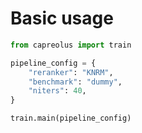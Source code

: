 # Basic usage

```python
from capreolus import train

pipeline_config = {
    "reranker": "KNRM",
    "benchmark": "dummy",
    "niters": 40,
}

train.main(pipeline_config)
```